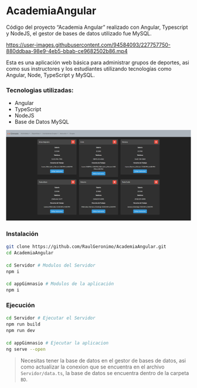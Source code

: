 # AcademiaAngular
Código del proyecto “Academia Angular” realizado con Angular, Typescript y NodeJS, el gestor de bases de datos utilizado fue MySQL.

https://user-images.githubusercontent.com/94584093/227757750-880ddbaa-98e9-4eb5-bbab-ce9682502b86.mp4

Esta es una aplicación web básica para administrar grupos de deportes, asi como sus instructores y los estudiantes utilizando tecnologías como Angular, Node, TypeScript y MySQL.

### Tecnologias utilizadas: 
- Angular
- TypeScript
- NodeJS
- Base de Datos MySQL

![](docs/inicio.png)

### Instalación
```sh
git clone https://github.com/RaulGeronimo/AcademiaAngular.git
cd AcademiaAngular

cd Servidor # Modulos del Servidor
npm i

cd appGimnasio # Modulos de la aplicación
npm i
```

### Ejecución
```sh
cd Servidor # Ejecutar el Servidor
npm run build
npm run dev

cd appGimnasio # Ejecutar la aplicacion
ng serve --open
```

> Necesitas tener la base de datos en el gestor de bases de datos, asi como actualizar la conexion que se encuentra en el archivo `Servidor/data.ts`, la base de datos se encuentra dentro de la carpeta `BD`.
